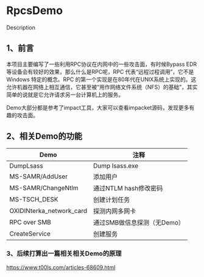 # RpcsDemo
Description

## 1、前言

本项目主要编写了一些利用RPC协议在内网中的一些攻击面，有时候Bypass EDR等设备会有较好的效果，那么什么是RPC呢，RPC 代表“远程过程调用”，它不是 Windows 特定的概念。RPC 的第一个实现是在80年代在UNIX系统上实现的。这允许机器在网络上相互通信，它甚至被“用作网络文件系统（NFS）的基础”，其实简单的说就是它允许请求另一台计算机上的服务。

Demo大部分都是参考了impact工具，大家可以查看impacket源码，发现更多有趣的攻击面。

## 2、相关Demo的功能

| Demo                     | 注释                        |
| ------------------------ | --------------------------- |
| DumpLsass                | Dump lsass.exe              |
| MS-SAMR/AddUser          | 添加用户                    |
| MS-SAMR/ChangeNtlm       | 通过NTLM hash修改密码       |
| MS-TSCH_DESK             | 创建计划任务                |
| OXIDINterka_network_card | 探测内网多网卡              |
| RPC over SMB             | 通过SMB做信息探测（无Demo） |
| CreateService            | 创建服务                    |

### 3、后续打算出一篇相关相关Demo的原理
https://www.t00ls.com/articles-68609.html
